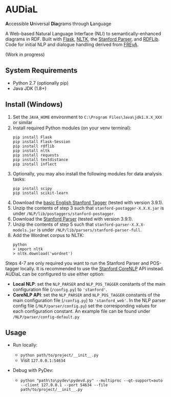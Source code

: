 # AUDiaL

**A**ccessible **U**niversal **Dia**grams through **L**anguage
 
A Web-based Natural Language Interface (NLI) to semantically-enhanced diagrams in RDF. Built with [Flask](http://flask.pocoo.org/), [NLTK](https://www.nltk.org/), the [Stanford Parser](https://nlp.stanford.edu/software/lex-parser.shtml), and [RDFLib](https://rdflib.readthedocs.io). Code for initial NLP and dialogue handling derived from [FREyA](https://sites.google.com/site/naturallanguageinterfaces/freya).

(Work in progress)

## System Requirements

- Python 2.7 (optionally pip)
- Java JDK (1.8+)

## Install (Windows)
1. Set the `JAVA_HOME` environment to `C:\Program Files\Java\jdk1.X.X_XXX` or similar
2. Install required Python modules (on your venv terminal):
    ```
    pip install Flask
    pip install Flask-Session
    pip install rdflib
    pip install nltk
    pip install requests
    pip install textdistance
    pip install inflect
    ```
3. Optionally, you may also install the following modules for data analysis tasks:
    ```
    pip install scipy
    pip install scikit-learn
    ```
4. Download the [basic English Stanford Tagger](https://nlp.stanford.edu/software/tagger.shtml#Download) (tested with version 3.9.1).
5. Unzip the contents of step 3 such that `stanford-postagger-X.X.X.jar` is under `/NLP/lib/postaggers/stanford-postagger`.
6. Download the [Stanford Parser](https://nlp.stanford.edu/software/lex-parser.shtml#Download) (tested with version 3.9.1).
7. Unzip the contents of step 5 such that `stanford-parser-X.X.X-models.jar` is under `/NLP/lib/parsers/stanford-parser-full`.
8. Add the Wordnet corpus to NLTK:
    ```
    python
    > import nltk
    > nltk.download('wordnet')
    ```
    
Steps 4-7 are only required you want to run the Stanford Parser and POS-tagger locally. It is recommended to use the [Stanford CoreNLP](https://stanfordnlp.github.io/CoreNLP/) API instead. AUDiaL can be configured to use either option:

- **Local NLP**: set the `NLP_PARSER` and `NLP_POS_TAGGER` constants of the main configuration file (`/config.py`) to `'stanford'`.
- **CoreNLP API**: set the `NLP_PARSER` and `NLP_POS_TAGGER` constants of the main configuration file (`/config.py`) to `'stanford_web'`. In the NLP parser config file (`/NLP/parser/config.py`) set the corresponding values for each configuration constant. An example file can be found under `/NLP/parser/config-default.py`

## Usage
- Run locally:
  - `python path/to/project/__init__.py`
  - Visit `127.0.0.1:54634`
  
- Debug with PyDev:
  - `python "path\to\pydev\pydevd.py" --multiproc --qt-support=auto --client 127.0.0.1 --port 54634 --file path/to/project/__init__.py`